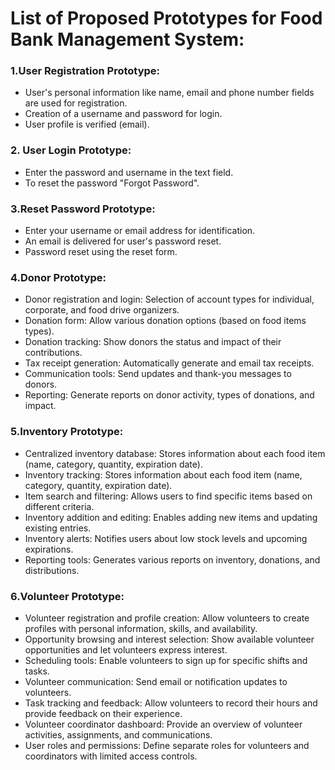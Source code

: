 # **List of Proposed Prototypes for Food Bank Management System:**


### 1.User Registration Prototype:

- User's personal information like name, email and phone number fields are used for registration.
- Creation of a username and password for login.
- User profile is verified (email).

### 2. User Login Prototype:

- Enter the password and username in the text field.
- To reset the password "Forgot Password".

### 3.Reset Password Prototype:

- Enter your username or email address for identification.
- An email is delivered for user's password reset.
- Password reset using the reset form.

### 4.Donor Prototype:

- Donor registration and login: Selection of account types for individual, corporate, and food drive organizers.
- Donation form: Allow various donation options (based on food items types).
- Donation tracking: Show donors the status and impact of their contributions.
- Tax receipt generation: Automatically generate and email tax receipts.
- Communication tools: Send updates and thank-you messages to donors.
- Reporting: Generate reports on donor activity, types of donations, and impact.

### 5.Inventory Prototype:

- Centralized inventory database: Stores information about each food item (name, category, quantity, expiration date).
- Inventory tracking: Stores information about each food item (name, category, quantity, expiration date).
- Item search and filtering: Allows users to find specific items based on different criteria.
- Inventory addition and editing: Enables adding new items and updating existing entries.
- Inventory alerts: Notifies users about low stock levels and upcoming expirations.
- Reporting tools: Generates various reports on inventory, donations, and distributions.

### 6.Volunteer Prototype:

- Volunteer registration and profile creation: Allow volunteers to create profiles with personal information, skills, and availability.
- Opportunity browsing and interest selection: Show available volunteer opportunities and let volunteers express interest.
- Scheduling tools: Enable volunteers to sign up for specific shifts and tasks.
- Volunteer communication: Send email or notification updates to volunteers.
- Task tracking and feedback: Allow volunteers to record their hours and provide feedback on their experience.
- Volunteer coordinator dashboard: Provide an overview of volunteer activities, assignments, and communications.
- User roles and permissions: Define separate roles for volunteers and coordinators with limited access controls.
